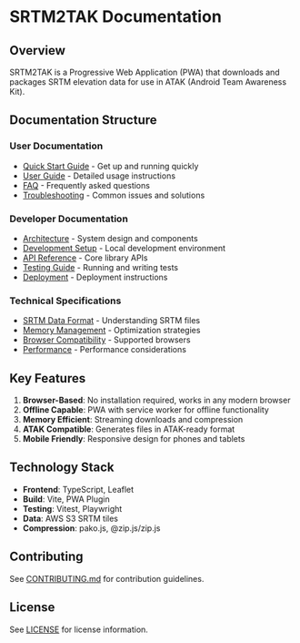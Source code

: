 # SRTM2TAK Documentation

## Overview
SRTM2TAK is a Progressive Web Application (PWA) that downloads and packages SRTM elevation data for use in ATAK (Android Team Awareness Kit).

## Documentation Structure

### User Documentation
- [Quick Start Guide](./quickstart.md) - Get up and running quickly
- [User Guide](./user-guide.md) - Detailed usage instructions
- [FAQ](./faq.md) - Frequently asked questions
- [Troubleshooting](./troubleshooting.md) - Common issues and solutions

### Developer Documentation
- [Architecture](./architecture.md) - System design and components
- [Development Setup](./development.md) - Local development environment
- [API Reference](./api-reference.md) - Core library APIs
- [Testing Guide](./testing.md) - Running and writing tests
- [Deployment](./deployment.md) - Deployment instructions

### Technical Specifications
- [SRTM Data Format](./srtm-format.md) - Understanding SRTM files
- [Memory Management](./memory-management.md) - Optimization strategies
- [Browser Compatibility](./browser-compatibility.md) - Supported browsers
- [Performance](./performance.md) - Performance considerations

## Key Features

1. **Browser-Based**: No installation required, works in any modern browser
2. **Offline Capable**: PWA with service worker for offline functionality
3. **Memory Efficient**: Streaming downloads and compression
4. **ATAK Compatible**: Generates files in ATAK-ready format
5. **Mobile Friendly**: Responsive design for phones and tablets

## Technology Stack

- **Frontend**: TypeScript, Leaflet
- **Build**: Vite, PWA Plugin
- **Testing**: Vitest, Playwright
- **Data**: AWS S3 SRTM tiles
- **Compression**: pako.js, @zip.js/zip.js

## Contributing

See [CONTRIBUTING.md](../CONTRIBUTING.md) for contribution guidelines.

## License

See [LICENSE](../LICENSE) for license information.